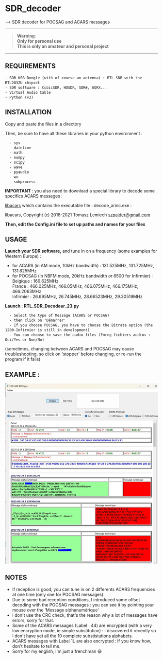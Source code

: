 # SDR_decoder
--> SDR decoder for POCSAG and ACARS messages

---------
> __Warning__:  
<b>Only for personal use  
This is only an amateur and personal project</b>  
---------

## REQUIREMENTS
```
- SDR USB Dongle (with of course an antenna) : RTL-SDR with the RTL2832U chipset
- SDR software : CubicSDR, HDSDR, SDR#, GQRX...
- Virtual Audio Cable
- Python (v3)
```

## **INSTALLATION**

Copy and paste the files in a directory

Then, be sure to have all these libraries in your python environment : 
```
  - sys
  - datetime
  - math
  - numpy
  - scipy
  - wave
  - pyaudio
  - wx
  - subprocess
```  
**IMPORTANT** : you also need to download a special library to decode some specifics ACARS messages :
  
  [libacars](https://github.com/szpajder/libacars/releases/tag/v1.2.0) which contains the executable file : decode_arinc.exe :  
  
  libacars, Copyright (c) 2018-2021 Tomasz Lemiech szpajder@gmail.com
 
 
<b>Then, edit the Config.ini file to set up paths and names for your files</b>


## USAGE

**Launch your SDR software,** 
  and tune in on a frequency (some examples for Western Europe) :
  - for ACARS (in AM mode, 10kHz bandwidth) : 131.525MHz, 131.725MHz, 131.825MHz
  - for POCSAG (in NBFM mode, 20kHz bandwidth or 6500 for Infirmier) :  
    Belgique : 169.625MHz  
    France : 466.025MHz, 466.05MHz, 466.075MHz, 466.175MHz, 466.2063MHz  
    Infirmier : 26.695MHz, 26.745MHz, 28.66523MHz, 29.30519MHz  

**Launch : RTL_SDR_Decodeur_23.py**
```
  - Select the type of Message (ACARS or POCSAG)
  - then click on 'Démarrer'  
  - If you choose POCSAG, you have to choose the Bitrate option (the 1200-Infirmier is still in development)
  - You can choose to save the audio files (Enreg fichiers audios : Oui/Yes or Non/No)
  ```
(sometimes, changing between ACARS and POCSAG may cause troubleshooting, so click on 'stopper' before changing, or re-run the program if it fails)  

## EXAMPLE :
![Screenshot des exemples de messages reçus](/POCSAG_ACARS_Messages_Exemples.jpg)


## NOTES
- If reception is good, you can tune in on 2 differents ACARS frequencies at one time (only one for POCSAG messages)
- Due to some bad reception conditions, I introduced some offset decoding with the POCSAG messages : you can see it by pointing your mouse over the 'Message alphanumérique' 
- I don't use the CRC check, that's the reason why a lot of messages have errors, sorry for that.
- Some of the ACARS messages (Label : 44) are encrypted (with a very low encryption mode, ie simple substitution) : I discovered it recently so I don't have yet all the 10 complete substistutions alphabets.
- ACARS messages with Label 1L are also encrypted : If you know how, don't hesitate to tell me.
- Sorry for my english, I'm just a frenchman :smiley:
